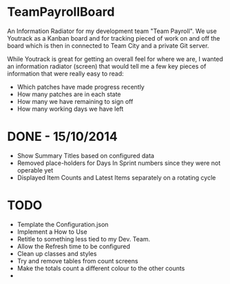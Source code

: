 TeamPayrollBoard
================

An Information Radiator for my development team "Team Payroll".  We use Youtrack as a Kanban board and for tracking pieced of work on and off the board which is then in connected to Team City and a private Git server.

While Youtrack is great for getting an overall feel for where we are, I wanted an information radiator (screen) that would tell me a few key pieces of information that were really easy to read:

<ul>
<li>Which patches have made progress recently</li>
<li>How many patches are in each state</li>
<li>How many we have remaining to sign off</li>
<li>How many working days we have left</li>
</ul>

DONE - 15/10/2014
====
<ul>
<li>Show Summary Titles based on configured data</li>
<li>Removed place-holders for Days In Sprint numbers since they were not operable yet</li>
<li>Displayed Item Counts and Latest Items separately on a rotating cycle</li>
</ul>

TODO
====
<ul>
<li>Template the Configuration.json</li>
<li>Implement a How to Use</li>
<li>Retitle to something less tied to my Dev. Team.</li>
<li>Allow the Refresh time to be configured</li>
<li>Clean up classes and styles</li>
<li>Try and remove tables from count screens</li>
<li>Make the totals count a different colour to the other counts<li>
</ul>
